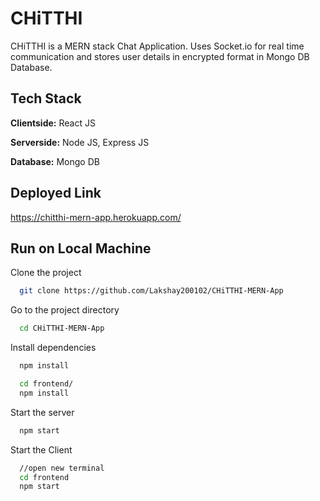 # 
# CHiTTHI

CHiTTHI is a MERN stack Chat Application.
Uses Socket.io for real time communication and stores user details in encrypted format in Mongo DB Database.
## Tech Stack

**Clientside:** React JS

**Serverside:** Node JS, Express JS

**Database:** Mongo DB
  
## Deployed Link

https://chitthi-mern-app.herokuapp.com/

## Run on Local Machine
Clone the project

```bash
  git clone https://github.com/Lakshay200102/CHiTTHI-MERN-App
```

Go to the project directory

```bash
  cd CHiTTHI-MERN-App
```

Install dependencies

```bash
  npm install
```

```bash
  cd frontend/
  npm install
```

Start the server

```bash
  npm start
```
Start the Client

```bash
  //open new terminal
  cd frontend
  npm start
```


  
